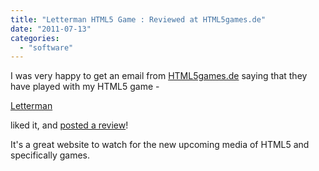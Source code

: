 ```yaml
---
title: "Letterman HTML5 Game : Reviewed at HTML5games.de"
date: "2011-07-13"
categories: 
  - "software"
---
```


I was very happy to get an email from [HTML5games.de](http://html5games.de/) saying that they have played with my HTML5 game - 
  

[Letterman](http://lettermangame.com/)

  
liked it, and [posted a review](http://html5games.de/en/spiele/letterman/)!  
  
It's a great website to watch for the new upcoming media of HTML5 and specifically games.
